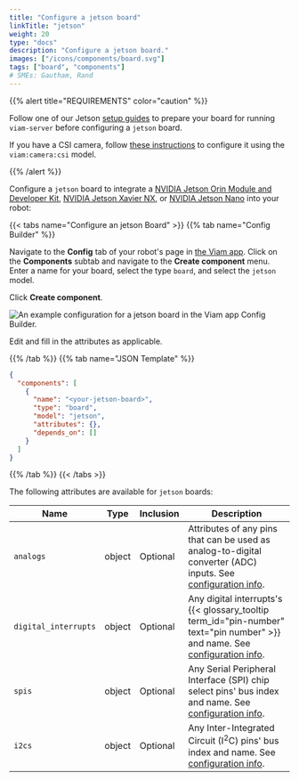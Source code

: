 ```yaml
---
title: "Configure a jetson board"
linkTitle: "jetson"
weight: 20
type: "docs"
description: "Configure a jetson board."
images: ["/icons/components/board.svg"]
tags: ["board", "components"]
# SMEs: Gautham, Rand
---
```


{{% alert title="REQUIREMENTS" color="caution" %}}

Follow one of our Jetson [setup guides](/installation/) to prepare your board for running `viam-server` before configuring a `jetson` board.

If you have a CSI camera, follow [these instructions](/extend/modular-resources/examples/csi/) to configure it using the `viam:camera:csi` model.

{{% /alert %}}

Configure a `jetson` board to integrate a [NVIDIA Jetson Orin Module and Developer Kit](https://www.nvidia.com/en-us/autonomous-machines/embedded-systems/jetson-orin/), [NVIDIA Jetson Xavier NX](https://www.nvidia.com/en-us/autonomous-machines/embedded-systems/jetson-agx-xavier/), or [NVIDIA Jetson Nano](https://www.nvidia.com/en-us/autonomous-machines/embedded-systems/jetson-nano/) into your robot:

{{< tabs name="Configure an jetson Board" >}}
{{% tab name="Config Builder" %}}

Navigate to the **Config** tab of your robot's page in [the Viam app](https://app.viam.com).
Click on the **Components** subtab and navigate to the **Create component** menu.
Enter a name for your board, select the type `board`, and select the `jetson` model.

Click **Create component**.

![An example configuration for a jetson board in the Viam app Config Builder.](/components/board/jetson-ui-config.png)

Edit and fill in the attributes as applicable.

{{% /tab %}}
{{% tab name="JSON Template" %}}

```json {class="line-numbers linkable-line-numbers"}
{
  "components": [
    {
      "name": "<your-jetson-board>",
      "type": "board",
      "model": "jetson",
      "attributes": {},
      "depends_on": []
    }
  ]
}
```

{{% /tab %}}
{{< /tabs >}}

The following attributes are available for `jetson` boards:

| Name | Type | Inclusion | Description |
| ---- | ---- | --------- | ----------- |
| `analogs` | object | Optional | Attributes of any pins that can be used as analog-to-digital converter (ADC) inputs. See [configuration info](/components/board/#analogs). |
| `digital_interrupts` | object | Optional | Any digital interrupts's {{< glossary_tooltip term_id="pin-number" text="pin number" >}} and name. See [configuration info](/components/board/#digital_interrupts). |
| `spis` | object | Optional | Any Serial Peripheral Interface (SPI) chip select pins' bus index and name. See [configuration info](/components/board/#spis). |
| `i2cs` | object | Optional | Any Inter-Integrated Circuit (I<sup>2</sup>C) pins' bus index and name. See [configuration info](/components/board/#i2cs). |
